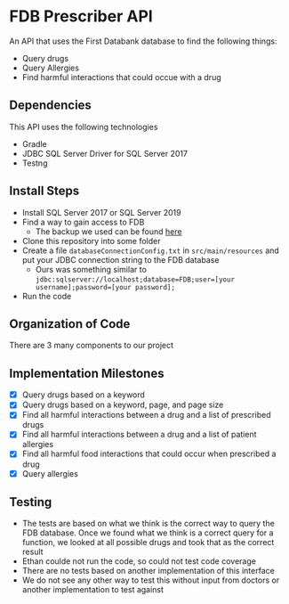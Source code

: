 # FDB Prescriber API

An API that uses the First Databank database to find the following things:
  * Query drugs 
  * Query Allergies
  * Find harmful interactions that could occue with a drug
  
## Dependencies
This API uses the following technologies
  * Gradle
  * JDBC SQL Server Driver for SQL Server 2017
  * Testng

## Install Steps

  * Install SQL Server 2017 or SQL Server 2019
  * Find a way to gain access to FDB
     * The backup we used can be found [here](https://1drv.ms/u/s!AlrDWS4T-uh8l8czlIh6_oZ1fAjJPw?e=B8cDbD)
  * Clone this repository into some folder
  * Create a file `databaseConnectionConfig.txt` in `src/main/resources` and put your JDBC connection string to the FDB database
     * Ours was something similar to `jdbc:sqlserver://localhost;database=FDB;user=[your username];password=[your password];`
  * Run the code
  
## Organization of Code
There are 3 many components to our project

## Implementation Milestones 

  - [x] Query drugs based on a keyword
  - [x] Query drugs based on a keyword, page, and page size
  - [x] Find all harmful interactions between a drug and a list of prescribed drugs
  - [x] Find all harmful interactions between a drug and a list of patient allergies
  - [x] Find all harmful food interactions that could occur when prescribed a drug
  - [x] Query allergies 

## Testing 

  * The tests are based on what we think is the correct way to query the FDB database. Once we found what we think is a correct query for a function, we looked at all possible drugs and took that as the correct result
  * Ethan coulde not run the code, so could not test code coverage
  * There are no tests based on another implementation of this interface
  * We do not see any other way to test this without input from doctors or another implementation to test against
 
